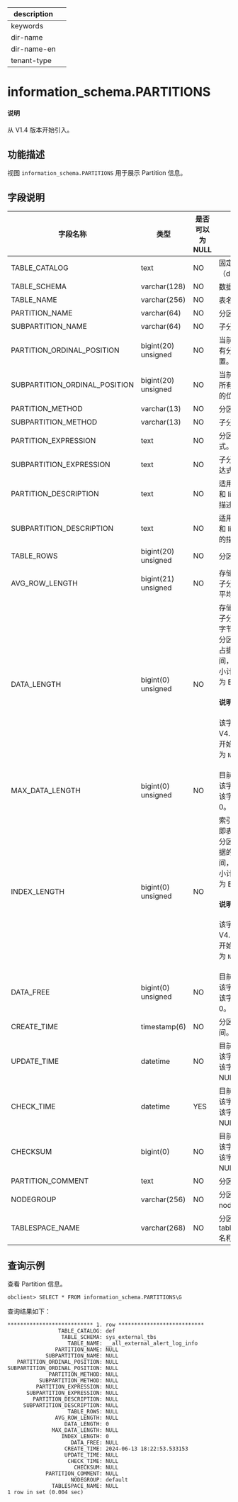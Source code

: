 |description||
|---|---|
|keywords||
|dir-name||
|dir-name-en||
|tenant-type||

# information_schema.PARTITIONS

<main id="notice" type='explain'>
  <h4>说明</h4>
  <p>从 V1.4 版本开始引入。</p>
</main>

## 功能描述

视图 `information_schema.PARTITIONS` 用于展示 Partition 信息。

## 字段说明

|       **字段名称**            |       **类型**      | **是否可以为 NULL** |       **描述**          |
|-------------------------------|---------------------|---------------------|-------------------------|
| TABLE_CATALOG                 | text                | NO  | 固定值（def）。 |
| TABLE_SCHEMA                  | varchar(128)        | NO  | 数据库名。 |
| TABLE_NAME                    | varchar(256)        | NO  | 表名。 |
| PARTITION_NAME                | varchar(64)         | NO  | 分区名。 |
| SUBPARTITION_NAME             | varchar(64)         | NO  | 子分区名。 |
| PARTITION_ORDINAL_POSITION    | bigint(20) unsigned | NO  | 当前分区在所有分区中的位置。 |
| SUBPARTITION_ORDINAL_POSITION | bigint(20) unsigned | NO  | 当前子分区在所有子分区中的位置。 |
| PARTITION_METHOD              | varchar(13)         | NO  | 分区类型。 |
| SUBPARTITION_METHOD           | varchar(13)         | NO  | 子分区类型。 |
| PARTITION_EXPRESSION          | text                | NO  | 分区函数表达式。 |
| SUBPARTITION_EXPRESSION       | text                | NO  | 子分区函数表达式。 |
| PARTITION_DESCRIPTION         | text                | NO  | 适用于 range 和 list 分区的描述。 |
| SUBPARTITION_DESCRIPTION      | text                | NO  | 适用于 range 和 list 子分区的描述。 |
| TABLE_ROWS                    | bigint(20) unsigned | NO  | 分区的行数。  |
| AVG_ROW_LENGTH                | bigint(21) unsigned | NO  | 存储在分区或子分区中行的平均长度。  |
| DATA_LENGTH                   | bigint(0) unsigned  | NO  | 存储在分区或子分区中的总字节数，即表分区或子分区占据的存储空间，按宏块大小计算，单位为 Byte。<main id="notice" type='explain'><h4>说明</h4><p>该字段从 V4.2.4 版本开始不再展示为 `NULL`。</p></main> |
| MAX_DATA_LENGTH               | bigint(0) unsigned  | NO  | 目前暂不支持该字段，当前该字段默认为 0。 |
| INDEX_LENGTH                  | bigint(0) unsigned  | NO  | 索引总长度，即表分区或子分区的索引占据的存储空间，按宏块大小计算，单位为 Byte。<main id="notice" type='explain'><h4>说明</h4><p>该字段从 V4.2.4 版本开始不再展示为 `NULL`。</p></main> |
| DATA_FREE                     | bigint(0) unsigned  | NO  | 目前暂不支持该字段，当前该字段默认为 0。 |
| CREATE_TIME                   | timestamp(6)        | NO  | 分区的创建时间。  |
| UPDATE_TIME                   | datetime            | NO  | 目前暂不支持该字段，当前该字段默认为 NULL。 |
| CHECK_TIME                    | datetime            | YES | 目前暂不支持该字段，当前该字段默认为 NULL。 |
| CHECKSUM                      | bigint(0)           | NO  | 目前暂不支持该字段，当前该字段默认为 NULL。 |
| PARTITION_COMMENT             | text                | NO  | 分区注释。 |
| NODEGROUP                     | varchar(256)        | NO  | 分区所属的 nodegroup。 |
| TABLESPACE_NAME               | varchar(268)        | NO  | 分区所属的 tablespace 名称。 |

## 查询示例

查看 Partition 信息。

```shell
obclient> SELECT * FROM information_schema.PARTITIONS\G
```

查询结果如下：

```shell
*************************** 1. row ***************************
                TABLE_CATALOG: def
                 TABLE_SCHEMA: sys_external_tbs
                   TABLE_NAME: __all_external_alert_log_info
               PARTITION_NAME: NULL
            SUBPARTITION_NAME: NULL
   PARTITION_ORDINAL_POSITION: NULL
SUBPARTITION_ORDINAL_POSITION: NULL
             PARTITION_METHOD: NULL
          SUBPARTITION_METHOD: NULL
         PARTITION_EXPRESSION: NULL
      SUBPARTITION_EXPRESSION: NULL
        PARTITION_DESCRIPTION: NULL
     SUBPARTITION_DESCRIPTION: NULL
                   TABLE_ROWS: NULL
               AVG_ROW_LENGTH: NULL
                  DATA_LENGTH: 0
              MAX_DATA_LENGTH: NULL
                 INDEX_LENGTH: 0
                    DATA_FREE: NULL
                  CREATE_TIME: 2024-06-13 18:22:53.533153
                  UPDATE_TIME: NULL
                   CHECK_TIME: NULL
                     CHECKSUM: NULL
            PARTITION_COMMENT: NULL
                    NODEGROUP: default
              TABLESPACE_NAME: NULL
1 row in set (0.004 sec)
```
